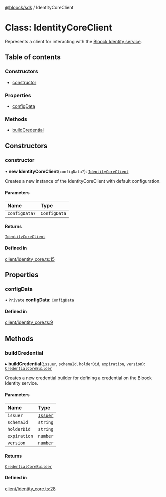 [@bloock/sdk](../index.md) / IdentityCoreClient

# Class: IdentityCoreClient

Represents a client for interacting with the [Bloock Identity service](https://dashboard.bloock.com/login).

## Table of contents

### Constructors

- [constructor](IdentityCoreClient.md#constructor)

### Properties

- [configData](IdentityCoreClient.md#configdata)

### Methods

- [buildCredential](IdentityCoreClient.md#buildcredential)

## Constructors

### constructor

• **new IdentityCoreClient**(`configData?`): [`IdentityCoreClient`](IdentityCoreClient.md)

Creates a new instance of the IdentityCoreClient with default configuration.

#### Parameters

| Name | Type |
| :------ | :------ |
| `configData?` | `ConfigData` |

#### Returns

[`IdentityCoreClient`](IdentityCoreClient.md)

#### Defined in

[client/identity_core.ts:15](https://github.com/bloock/bloock-sdk/blob/8d532d6/languages/js/src/client/identity_core.ts#L15)

## Properties

### configData

• `Private` **configData**: `ConfigData`

#### Defined in

[client/identity_core.ts:9](https://github.com/bloock/bloock-sdk/blob/8d532d6/languages/js/src/client/identity_core.ts#L9)

## Methods

### buildCredential

▸ **buildCredential**(`issuer`, `schemaId`, `holderDid`, `expiration`, `version`): [`CredentialCoreBuilder`](CredentialCoreBuilder.md)

Creates a new credential builder for defining a credential on the Bloock Identity service.

#### Parameters

| Name | Type |
| :------ | :------ |
| `issuer` | [`Issuer`](Issuer.md) |
| `schemaId` | `string` |
| `holderDid` | `string` |
| `expiration` | `number` |
| `version` | `number` |

#### Returns

[`CredentialCoreBuilder`](CredentialCoreBuilder.md)

#### Defined in

[client/identity_core.ts:28](https://github.com/bloock/bloock-sdk/blob/8d532d6/languages/js/src/client/identity_core.ts#L28)

